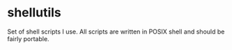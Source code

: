 # shellutils
Set of shell scripts I use. All scripts are written in POSIX shell and should be fairly portable.
